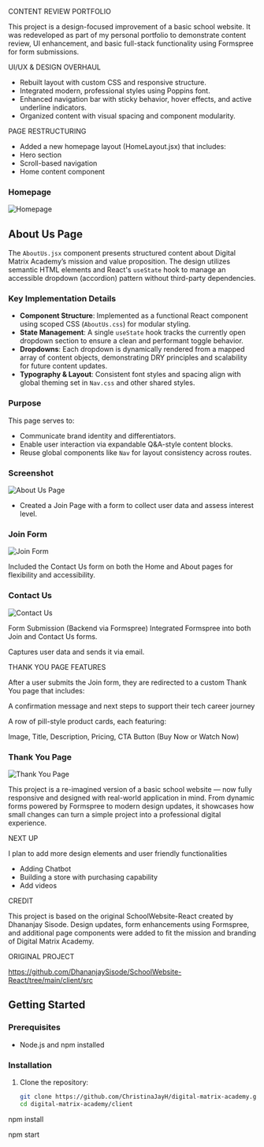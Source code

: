 CONTENT REVIEW PORTFOLIO

This project is a design-focused improvement of a basic school website. It was redeveloped as part of my personal portfolio to demonstrate content review, UI enhancement, and basic full-stack functionality using Formspree for form submissions.


UI/UX & DESIGN OVERHAUL

- Rebuilt layout with custom CSS and responsive structure.
- Integrated modern, professional styles using Poppins font.
- Enhanced navigation bar with sticky behavior, hover effects, and active underline indicators.
- Organized content with visual spacing and component modularity.

PAGE RESTRUCTURING

- Added a new homepage layout (HomeLayout.jsx) that includes:
- Hero section
- Scroll-based navigation
- Home content component
### Homepage
![Homepage](./screenshots/homepage.png)

## About Us Page

The `AboutUs.jsx` component presents structured content about Digital Matrix Academy’s mission and value proposition. The design utilizes semantic HTML elements and React's `useState` hook to manage an accessible dropdown (accordion) pattern without third-party dependencies.

### Key Implementation Details

- **Component Structure**: Implemented as a functional React component using scoped CSS (`AboutUs.css`) for modular styling.
- **State Management**: A single `useState` hook tracks the currently open dropdown section to ensure a clean and performant toggle behavior.
- **Dropdowns**: Each dropdown is dynamically rendered from a mapped array of content objects, demonstrating DRY principles and scalability for future content updates.
- **Typography & Layout**: Consistent font styles and spacing align with global theming set in `Nav.css` and other shared styles.

### Purpose

This page serves to:

- Communicate brand identity and differentiators.
- Enable user interaction via expandable Q&A-style content blocks.
- Reuse global components like `Nav` for layout consistency across routes.

### Screenshot

![About Us Page](./screenshots/about-us.png)


- Created a Join Page with a form to collect user data and assess interest level.
### Join Form
![Join Form](./screenshots/join-form.png)

Included the Contact Us form on both the Home and About pages for flexibility and accessibility.
### Contact Us
![Contact Us](./screenshots/contact-us.png)

Form Submission (Backend via Formspree)
Integrated Formspree into both Join and Contact Us forms.

Captures user data and sends it via email.

THANK YOU PAGE FEATURES 

After a user submits the Join form, they are redirected to a custom Thank You page that includes:

A confirmation message and next steps to support their tech career journey

A row of pill-style product cards, each featuring:

Image, Title, Description, Pricing, CTA Button (Buy Now or Watch Now)

### Thank You Page
![Thank You Page](./screenshots/thank-you-page.png)

This project is a re-imagined version of a basic school website — now fully responsive and designed with real-world application in mind. From dynamic forms powered by Formspree to modern design updates, it showcases how small changes can turn a simple project into a professional digital experience.

NEXT UP

I plan to add more design elements and user friendly functionalities

- Adding Chatbot
- Building a store with purchasing capability 
- Add videos 


CREDIT

This project is based on the original SchoolWebsite-React created by Dhananjay Sisode.
Design updates, form enhancements using Formspree, and additional page components were added to fit the mission and branding of Digital Matrix Academy.

ORIGINAL PROJECT

https://github.com/DhananjaySisode/SchoolWebsite-React/tree/main/client/src 

## Getting Started

### Prerequisites
- Node.js and npm installed

### Installation
1. Clone the repository:
   ```bash
   git clone https://github.com/ChristinaJayH/digital-matrix-academy.git
   cd digital-matrix-academy/client

npm install

npm start

